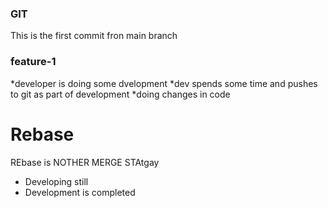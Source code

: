### GIT
This is the first commit fron main branch

### feature-1
*developer is doing some dvelopment
*dev spends some time and pushes to git  as part of development
*doing changes in code

# Rebase
REbase is NOTHER MERGE STAtgay
* Developing still
* Development is completed
